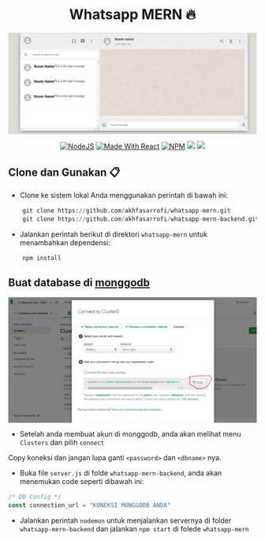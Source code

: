 <h1 align="center"> Whatsapp MERN 🔥 </h1>

<p align="center"> 
    <img src="images/banner.JPG" align="center"></img>
</p>

<p align="center">
  <a href="https://nodejs.org/en/blog/release/v12.13.0/"><img alt="NodeJS" src="https://img.shields.io/badge/node-12.14.1-important?style=flat-square" /></a>
  <a href="https://reactjs.org/"><img alt="Made With React" src="https://img.shields.io/badge/made%20with-react-61DAFB?style=flat-square" /></a>
  <a href="https://www.npmjs.com/package/npm/v/6.13.4"><img alt="NPM" src="https://img.shields.io/badge/npm-6.13.7-blueviolet?style=flat-square" /></a>
  <a href="https://expressjs.com/"><img src="https://img.shields.io/badge/express-js-lightgrey" /></a>
  <a href="https://pusher.com/"><img src="https://img.shields.io/badge/pusher-socket-ff69b4" /></a>
</p>

## Clone dan Gunakan 📋

- Clone ke sistem lokal Anda menggunakan perintah di bawah ini:

```python
    git clone https://github.com/akhfasarrofi/whatsapp-mern.git
    git clone https://github.com/akhfasarrofi/whatsapp-mern-backend.git
```

- Jalankan perintah berikut di direktori ```whatsapp-mern``` untuk menambahkan dependensi:
```python
    npm install
```

## Buat database di **[monggodb](https://docs.mongodb.com/manual/tutorial/getting-started/)**

<p align="center"> 
    <img src="images/mongo.JPG" align="center"></img>
</p>

- Setelah anda membuat akun di monggodb, anda akan melihat menu `Clusters` dan pilih `connect`

Copy koneksi dan jangan lupa ganti `<password>` dan `<dbname>` nya.

- Buka file `server.js` di folde `whatsapp-mern-backend`, anda akan menemukan code seperti dibawah ini:

```javascript
/* DB Config */
const connection_url = "KONEKSI MONGGODB ANDA"
```
- Jalankan perintah `nodemon` untuk menjalankan servernya di folder `whatsapp-mern-backend` dan jalankan `npm start` di folede `whatsapp-mern`

